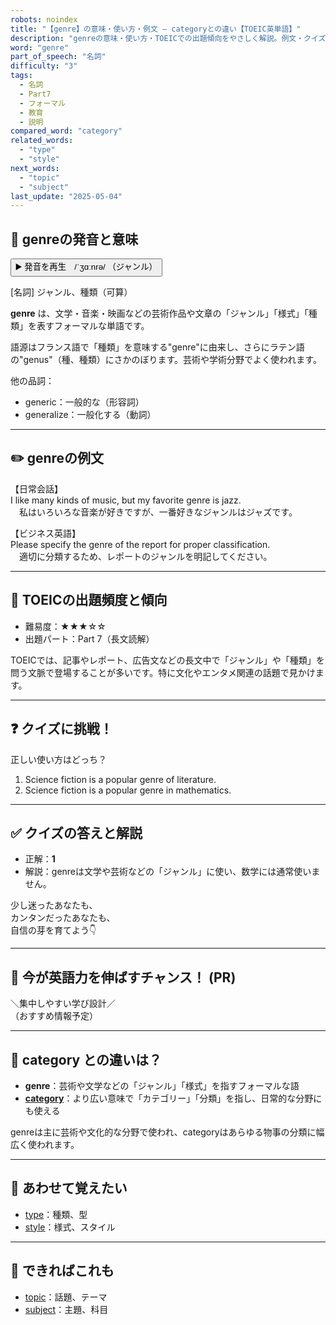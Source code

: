 ```yaml
---
robots: noindex
title: "【genre】の意味・使い方・例文 ― categoryとの違い【TOEIC英単語】"
description: "genreの意味・使い方・TOEICでの出題傾向をやさしく解説。例文・クイズ付きでcategoryとの違いもわかりやすく学べます。"
word: "genre"
part_of_speech: "名詞"
difficulty: "3"
tags:
  - 名詞
  - Part7
  - フォーマル
  - 教育
  - 説明
compared_word: "category"
related_words:
  - "type"
  - "style"
next_words:
  - "topic"
  - "subject"
last_update: "2025-05-04"
---
```


## 🔰 genreの発音と意味

<button class="play-audio" onclick="playTTS('genre')">
  <span class="play-audio-main">
    ▶️ 発音を再生　/ˈʒɑːnrə/
  </span>
  <span class="play-audio-sub">
    （ジャンル）
  </span>
</button>

[名詞] ジャンル、種類（可算）

**genre** は、文学・音楽・映画などの芸術作品や文章の「ジャンル」「様式」「種類」を表すフォーマルな単語です。

語源はフランス語で「種類」を意味する"genre"に由来し、さらにラテン語の"genus"（種、種類）にさかのぼります。芸術や学術分野でよく使われます。

他の品詞：  
- generic：一般的な（形容詞）
- generalize：一般化する（動詞）

---

## ✏️ genreの例文

【日常会話】  
I like many kinds of music, but my favorite genre is jazz.  
　私はいろいろな音楽が好きですが、一番好きなジャンルはジャズです。

【ビジネス英語】  
Please specify the genre of the report for proper classification.  
　適切に分類するため、レポートのジャンルを明記してください。

---

## 🎯 TOEICの出題頻度と傾向

- 難易度：★★★☆☆
- 出題パート：Part 7（長文読解）

TOEICでは、記事やレポート、広告文などの長文中で「ジャンル」や「種類」を問う文脈で登場することが多いです。特に文化やエンタメ関連の話題で見かけます。

---

## ❓ クイズに挑戦！

正しい使い方はどっち？

1. Science fiction is a popular genre of literature.  
2. Science fiction is a popular genre in mathematics.

---

## ✅ クイズの答えと解説

- 正解：**1**
- 解説：genreは文学や芸術などの「ジャンル」に使い、数学には通常使いません。

少し迷ったあなたも、  
カンタンだったあなたも、  
自信の芽を育てよう👇️

---

## 🚀 今が英語力を伸ばすチャンス！ (PR)

<div class="info-center">
＼集中しやすい学び設計／<br>  
（おすすめ情報予定）
</div>

---

## 🤔  category との違いは？

- **genre**：芸術や文学などの「ジャンル」「様式」を指すフォーマルな語
- **[category](/word/category/)**：より広い意味で「カテゴリー」「分類」を指し、日常的な分野にも使える

genreは主に芸術や文化的な分野で使われ、categoryはあらゆる物事の分類に幅広く使われます。

---

## 🧩 あわせて覚えたい

- [type](/word/type/)：種類、型
- [style](/word/style/)：様式、スタイル

---

## 📖 できればこれも

- [topic](/word/topic/)：話題、テーマ
- [subject](/word/subject/)：主題、科目

<!-- cvid: aid16_bid38 -->
